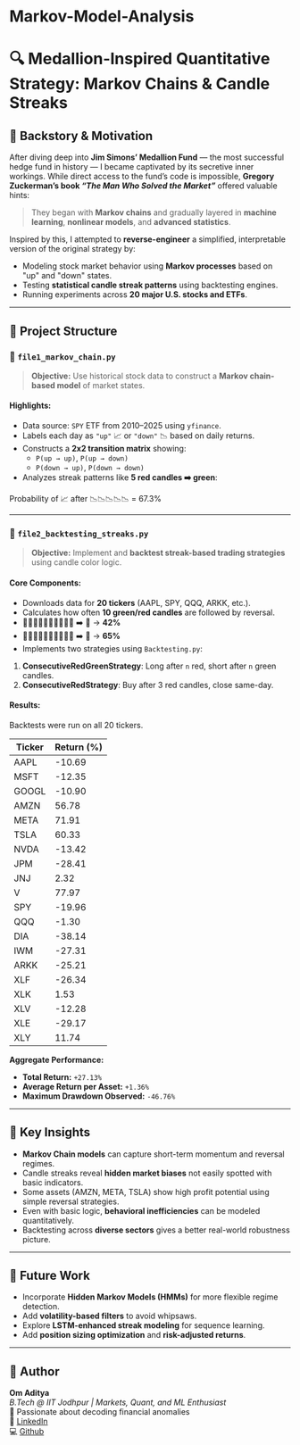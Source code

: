 # Markov-Model-Analysis
# 🔍 Medallion-Inspired Quantitative Strategy: Markov Chains & Candle Streaks

## 🧠 Backstory & Motivation

After diving deep into **Jim Simons’ Medallion Fund** — the most successful hedge fund in history — I became captivated by its secretive inner workings. While direct access to the fund’s code is impossible, **Gregory Zuckerman’s book _“The Man Who Solved the Market”_** offered valuable hints:

> They began with **Markov chains** and gradually layered in **machine learning**, **nonlinear models**, and **advanced statistics**.

Inspired by this, I attempted to **reverse-engineer** a simplified, interpretable version of the original strategy by:
- Modeling stock market behavior using **Markov processes** based on "up" and "down" states.
- Testing **statistical candle streak patterns** using backtesting engines.
- Running experiments across **20 major U.S. stocks and ETFs**.

---

## 🧩 Project Structure

### 📁 `file1_markov_chain.py`

> **Objective:** Use historical stock data to construct a **Markov chain-based model** of market states.

#### Highlights:
- Data source: `SPY` ETF from 2010–2025 using `yfinance`.
- Labels each day as `"up"` 📈 or `"down"` 📉 based on daily returns.
- Constructs a **2x2 transition matrix** showing:
  - `P(up → up)`, `P(up → down)`
  - `P(down → up)`, `P(down → down)`
- Analyzes streak patterns like **5 red candles ➡️ green**:

Probability of 📈 after 📉📉📉📉📉 = 67.3%


---

### 📁 `file2_backtesting_streaks.py`

> **Objective:** Implement and **backtest streak-based trading strategies** using candle color logic.

#### Core Components:
- Downloads data for **20 tickers** (AAPL, SPY, QQQ, ARKK, etc.).
- Calculates how often **10 green/red candles** are followed by reversal.
- 📗📗📗📗📗📗📗📗📗📗 ➡️ 📕 → **42%**
- 📕📕📕📕📕📕📕📕📕📕 ➡️ 📗 → **65%**
- Implements two strategies using `Backtesting.py`:
1. **ConsecutiveRedGreenStrategy**: Long after `n` red, short after `n` green candles.
2. **ConsecutiveRedStrategy**: Buy after 3 red candles, close same-day.

#### Results:
Backtests were run on all 20 tickers.

| Ticker | Return (%) |
|--------|------------|
| AAPL   | -10.69     |
| MSFT   | -12.35     |
| GOOGL  | -10.90     |
| AMZN   | 56.78      |
| META   | 71.91      |
| TSLA   | 60.33      |
| NVDA   | -13.42     |
| JPM    | -28.41     |
| JNJ    | 2.32       |
| V      | 77.97      |
| SPY    | -19.96     |
| QQQ    | -1.30      |
| DIA    | -38.14     |
| IWM    | -27.31     |
| ARKK   | -25.21     |
| XLF    | -26.34     |
| XLK    | 1.53       |
| XLV    | -12.28     |
| XLE    | -29.17     |
| XLY    | 11.74      |

**Aggregate Performance:**
- **Total Return:** `+27.13%`
- **Average Return per Asset:** `+1.36%`
- **Maximum Drawdown Observed:** `-46.76%`

---

## 🧠 Key Insights

- **Markov Chain models** can capture short-term momentum and reversal regimes.
- Candle streaks reveal **hidden market biases** not easily spotted with basic indicators.
- Some assets (AMZN, META, TSLA) show high profit potential using simple reversal strategies.
- Even with basic logic, **behavioral inefficiencies** can be modeled quantitatively.
- Backtesting across **diverse sectors** gives a better real-world robustness picture.

---

## 📌 Future Work

- Incorporate **Hidden Markov Models (HMMs)** for more flexible regime detection.
- Add **volatility-based filters** to avoid whipsaws.
- Explore **LSTM-enhanced streak modeling** for sequence learning.
- Add **position sizing optimization** and **risk-adjusted returns**.

---

## 👤 Author

**Om Aditya**  
_B.Tech @ IIT Jodhpur | Markets, Quant, and ML Enthusiast_  
📘 Passionate about decoding financial anomalies  
🔗 [LinkedIn](https://www.linkedin.com/in/omaditya8)  
💻 [Github](https://github.com/Rohanom)  

